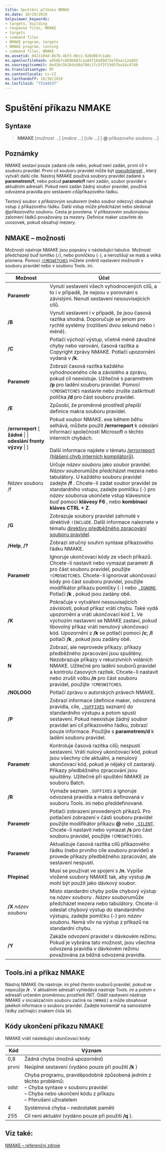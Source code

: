 ```yaml
---
title: Spuštění příkazu NMAKE
ms.date: 10/29/2019
helpviewer_keywords:
- targets, building
- response files, NMAKE
- targets
- command files
- NMAKE program, targets
- NMAKE program, running
- command files, NMAKE
ms.assetid: 0421104d-8b7b-4bf3-86c1-928d9b7c1a8c
ms.openlocfilehash: ed56b7cd69b683caa84f184d9d72e70aac12add3
ms.sourcegitcommit: 6ed1bc5b26dc60a780c1fc5f2f19d57ba1dc47d8
ms.translationtype: MT
ms.contentlocale: cs-CZ
ms.lasthandoff: 10/30/2019
ms.locfileid: "73144537"
---
```

# <a name="running-nmake"></a>Spuštění příkazu NMAKE

## <a name="syntax"></a>Syntaxe

> **NMAKE** [*možnost* ...] [*makra* ...] [*cíle* ...] [ **\@** _příkazového souboru_ ...]

## <a name="remarks"></a>Poznámky

NMAKE sestaví pouze zadané *cíle* nebo, pokud není zadán, první cíl v souboru pravidel. První cíl souboru pravidel může být [pseudotarget](description-blocks.md#pseudotargets) , který vytváří další cíle. Nástroj NMAKE používá soubory pravidel zadané s **parametrem/f**, nebo pokud **parametr/f** není zadán, soubor pravidel v aktuálním adresáři. Pokud není zadán žádný soubor pravidel, používá odvozená pravidla pro sestavení *cílů*příkazového řádku.

Textový soubor *s příkazovým souborem* (nebo soubor odezvy) obsahuje vstup z příkazového řádku. Další vstup může předcházet nebo sledovat \@*příkazového souboru*. Cesta je povolena. V *příkazovém souboru*jsou zalomení řádků považovány za mezery. Definice maker uzavřete do uvozovek, pokud obsahují mezery.

## <a name="nmake-options"></a>NMAKE – možnosti

Možnosti nástroje NMAKE jsou popsány v následující tabulce. Možnosti předcházejí buď lomítko (`/`), nebo pomlčkou (`-`), a nerozlišují se malá a velká písmena. Pomocí [`!CMDSWITCHES`](makefile-preprocessing-directives.md) můžete změnit nastavení možností v souboru pravidel nebo v souboru Tools. ini.

| Možnost | Účel |
| ------------ | ------------- |
| **Parametr** | Vynutí sestavení všech vyhodnocených cílů, a to i v případě, že nejsou v porovnání s závislými. Nenutí sestavení nesouvisejících cílů. |
| **/B** | Vynutí sestavení i v případě, že jsou časová razítka shodná. Doporučuje se jenom pro rychlé systémy (rozlišení dvou sekund nebo i méně). |
| **/C** | Potlačí výchozí výstup, včetně méně závažné chyby nebo varování, časová razítka a Copyright zprávy NMAKE. Potlačí upozornění vydaná v **/k**. |
| **Parametr** | Zobrazí časová razítka každého vyhodnoceného cíle a závislého a zprávu, pokud cíl neexistuje. Užitečné s parametrem **/p** pro ladění souboru pravidel. Pomocí `!CMDSWITCHES` nastavte nebo zrušte zaškrtnutí políčka **/d** pro část souboru pravidel. |
| **/E** | Způsobí, že proměnné prostředí přepíší definice makra souboru pravidel. |
| **/errorreport** [ **žádné** &#124; &#124; **odeslání** **fronty** **výzvy** &#124; ] | Pokud soubor NMAKE. exe během běhu selhává, můžete použít **/errorreport** k odeslání informací společnosti Microsoft o těchto interních chybách.<br /><br /> Další informace najdete v tématu [/errorreport (hlášení chyb interních kompilátorů)](errorreport-report-internal-compiler-errors.md). |
| *Název souboru* /f | Určuje *název souboru* jako soubor pravidel. *Název souboru*může předcházet mezera nebo tabulátory. U každého souboru pravidel zadejte **/f** . Chcete-li zadat soubor pravidel ze standardního vstupu, zadejte pomlčku (`-`) pro *název souboru*a ukončete vstup klávesnice buď pomocí **klávesy F6** , nebo **kombinací kláves CTRL + Z**. |
| **/G** | Zobrazuje soubory pravidel zahrnuté v direktivě `!INCLUDE`. Další informace naleznete v tématu [direktivy předběžného zpracování souboru pravidel](makefile-preprocessing-directives.md). |
| **/Help**, **/?** | Zobrazí stručný souhrn syntaxe příkazového řádku NMAKE. |
| **Parametr** | Ignoruje ukončovací kódy ze všech příkazů. Chcete-li nastavit nebo vymazat parametr **/i** pro část souboru pravidel, použijte `!CMDSWITCHES`. Chcete-li ignorovat ukončovací kódy pro část souboru pravidel, použijte modifikátor příkazu pomlčky (`-`) nebo [`.IGNORE`](dot-directives.md). Potlačí **/k** , pokud jsou zadány obě. |
| **/K** | Pokračuje v vytváření nesouvisejících závislostí, pokud příkaz vrátí chybu. Také vydá upozornění a vrátí ukončovací kód 1. Ve výchozím nastavení se NMAKE zastaví, pokud libovolný příkaz vrátí nenulový ukončovací kód. Upozornění z **/k** se potlačí pomocí **/c**; **/I** potlačí **/k** , pokud jsou zadány obě. |
| **N** | Zobrazí, ale neprovede příkazy. příkazy předběžného zpracování jsou spuštěny. Nezobrazuje příkazy v rekurzivních voláních NMAKE. Užitečné pro ladění souborů pravidel a kontrolu časových razítek. Chcete-li nastavit nebo zrušit volbu **/n** pro část souboru pravidel, použijte `!CMDSWITCHES`. |
| **/NOLOGO** | Potlačí zprávu o autorských právech NMAKE. |
| **/P** | Zobrazí informace (definice maker, odvozená pravidla, cíle, [`.SUFFIXES`](dot-directives.md) seznam) do standardního výstupu a potom spustí sestavení. Pokud neexistuje žádný soubor pravidel ani cíl příkazového řádku, zobrazí pouze informace. Použijte s **parametrem/d** k ladění souboru pravidel. |
| **Parametr** | Kontroluje časová razítka cílů; nespustí sestavení. Vrátí nulový ukončovací kód, pokud jsou všechny cíle aktuální, a nenulový ukončovací kód, pokud je nějaký cíl zastaralý. Příkazy předběžného zpracování jsou spuštěny. Užitečné při spuštění NMAKE ze souboru Batch. |
| **/R** | Vymaže seznam `.SUFFIXES` a ignoruje odvozená pravidla a makra definovaná v souboru Tools. ini nebo předdefinované. |
| **Parametr** | Potlačí zobrazení provedených příkazů. Pro potlačení zobrazení v části souboru pravidel použijte modifikátor příkazu **\@** nebo [`.SILENT`](dot-directives.md). Chcete-li nastavit nebo vymazat **/s** pro část souboru pravidel, použijte `!CMDSWITCHES`. |
| **Parametr** | Aktualizuje časová razítka cílů příkazového řádku (nebo prvního cíle souboru pravidel) a provede příkazy předběžného zpracování, ale sestavení nespustí. |
| **Přepínač** | Musí se používat ve spojení s **/n**. Vypíše vložené soubory NMAKE tak, aby výstup **/n** mohl být použit jako dávkový soubor. |
| **/X** *název souboru* | Místo standardní chyby pošle chybový výstup na *název souboru* . *Název souboru*může předcházet mezera nebo tabulátory. Chcete-li odeslat chybový výstup do standardního výstupu, zadejte pomlčku (`-`) pro *název souboru*. Nemá vliv na výstup z příkazů na standardní chybu. |
| **/Y** | Zakáže odvození pravidel v dávkovém režimu. Pokud je vybrána tato možnost, jsou všechna odvozená pravidla v dávkovém režimu považována za běžná odvozená pravidla. |

## <a name="toolsini-and-nmake"></a>Tools.ini a příkaz NMAKE

Nástroj NMAKE čte nástroje. ini před čtením souborů pravidel, pokud se nepoužije **/r** . V aktuálním adresáři vyhledává nástroje Tools. ini a potom v adresáři určeném proměnnou prostředí INIT. Oddíl nastavení nástroje NMAKE v inicializačním souboru začíná na `[NMAKE]` a může obsahovat jakékoli informace o souboru pravidel. Zadejte komentář na samostatné řádky začínající znakem čísla (`#`).

## <a name="exit-codes-from-nmake"></a>Kódy ukončení příkazu NMAKE

NMAKE vrátí následující ukončovací kódy:

| Kód | Význam |
| ---------- | ------------- |
| 0,8 | Žádná chyba (možná upozornění) |
| první | Neúplné sestavení (vydáno pouze při použití **/k** ) |
| odst | Chyba programu, pravděpodobně způsobená jedním z těchto problémů:<br /> – Chyba syntaxe v souboru pravidel<br /> – Chyba nebo ukončení kódu z příkazu<br /> – Přerušení uživatelem |
| 4 | Systémová chyba – nedostatek paměti |
| 255 | Cíl není aktuální (vydáno pouze při použití **/q** ). |

## <a name="see-also"></a>Viz také:

[NMAKE – referenční zdroje](nmake-reference.md)
